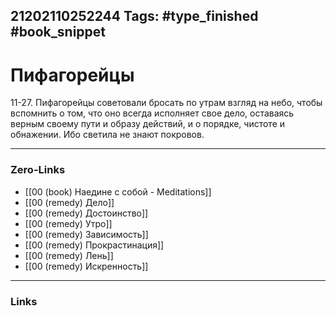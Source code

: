 21202110252244
Tags: #type_finished #book_snippet 
---
# Пифагорейцы

 11-27. Пифагорейцы советовали бросать по утрам взгляд на небо, чтобы вспомнить о том, что оно всегда исполняет свое дело, оставаясь верным своему пути и образу действий, и о порядке, чистоте и обнажении. Ибо светила не знают покровов. 

---
### Zero-Links
 - [[00 (book) Наедине с собой - Meditations]]
 - [[00 (remedy) Дело]]
 - [[00 (remedy) Достоинство]]
 - [[00 (remedy) Утро]]
 - [[00 (remedy) Зависимость]] 
 - [[00 (remedy) Прокрастинация]]
 - [[00 (remedy) Лень]]
 - [[00 (remedy) Искренность]]
---
### Links
